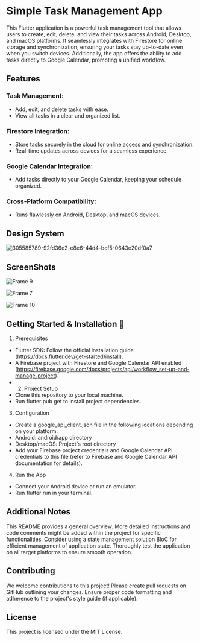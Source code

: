 # Simple Task Management App

This Flutter application is a powerful task management tool that allows users to create, edit, delete, and view their tasks across Android, Desktop, and macOS platforms. It seamlessly integrates with Firestore for online storage and synchronization, ensuring your tasks stay up-to-date even when you switch devices. Additionally, the app offers the ability to add tasks directly to Google Calendar, promoting a unified workflow.

## Features

### Task Management:
  - Add, edit, and delete tasks with ease.
  - View all tasks in a clear and organized list.
### Firestore Integration:
  - Store tasks securely in the cloud for online access and synchronization.
  - Real-time updates across devices for a seamless experience.
### Google Calendar Integration:
  - Add tasks directly to your Google Calendar, keeping your schedule organized.
### Cross-Platform Compatibility:
  - Runs flawlessly on Android, Desktop, and macOS devices.

## Design System

![305585789-92fd36e2-e8e6-44d4-bcf5-0643e20df0a7](https://github.com/MoAdelDev/task_app/assets/57016916/c8ec7ebd-8a93-4ee0-a56b-14eb9b3771c9)

## ScreenShots

![Frame 9](https://github.com/MoAdelDev/task_app/assets/57016916/9bae50f3-5db9-4283-9db1-e0d0181c02e7)

![Frame 7](https://github.com/MoAdelDev/task_app/assets/57016916/0ed6acc0-980c-4e23-8ec2-444cff6e61cd)

![Frame 10](https://github.com/MoAdelDev/task_app/assets/57016916/a35d3978-8e92-4c98-b069-7f7d0131f8d9)

## Getting Started & Installation 🚀

1. Prerequisites

  - Flutter SDK: Follow the official installation guide (https://docs.flutter.dev/get-started/install).
  - A Firebase project with Firestore and Google Calendar API enabled (https://firebase.google.com/docs/projects/api/workflow_set-up-and-manage-project).
  - 2. Project Setup
  - Clone this repository to your local machine.
  - Run flutter pub get to install project dependencies.

3. Configuration

  - Create a google_api_client.json file in the following locations depending on your platform:
  - Android: android/app directory
  - Desktop/macOS: Project's root directory
  - Add your Firebase project credentials and Google Calendar API credentials to this file (refer to Firebase and Google Calendar API documentation for details).

4. Run the App

  - Connect your Android device or run an emulator.
  - Run flutter run in your terminal.

## Additional Notes

This README provides a general overview. More detailed instructions and code comments might be added within the project for specific functionalities.
Consider using a state management solution BloC for efficient management of application state.
Thoroughly test the application on all target platforms to ensure smooth operation.

## Contributing

We welcome contributions to this project! Please create pull requests on GitHub outlining your changes. Ensure proper code formatting and adherence to the project's style guide (if applicable).

## License

This project is licensed under the MIT License.

